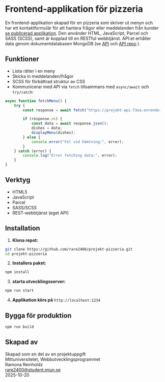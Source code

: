 # Frontend-applikation för pizzeria
En frontend-applikation skapad för en pizzeria som skriver ut menyn och har ett kontaktformulär för att hantera frågor eller meddelanden från kunder [se publicerad applikation](https://pizzeriavenedig.netlify.app/). 
Den använder HTML, JavaScript, Parcel och SASS (SCSS), samt är kopplad till en RESTful webbtjänst. API:et erhåller data genom dokumentdatabasen MongoDB (se [API](https://projekt-api-73oa.onrender.com/api/menu) och [API repo](https://github.com/rare2400/projekt-api) ). 

## Funktioner
- Lista rätter i en meny
- Skicka in meddelanden/frågor
- SCSS för förbättrad struktur av CSS
- Kommunicerar med API via `fetch` tillsammans med `async/await` och `try/catch`:
```js
async function fetchMenu() {
    try {
        const response = await fetch("https://projekt-api-73oa.onrender.com/api/menu");

        if (response.ok) {
            const data = await response.json();
            dishes = data;
            displayMenu(dishes);
        } else {
            console.error("Fel vid hämtning:", error);
        }
    } catch (error) {
        console.log("Error fetching data:", error);
    }
}
```

## Verktyg
- HTML5
- JavaScript
- Parcel
- SASS/SCSS
- REST-webbtjänst (eget API)

## Installation
1. **Klona repot:**
```bash
git clone https://github.com/rare2400/projekt-pizzeria.git
cd projekt-pizzeria
```

2. **Installera paket:**
```bash
npm install
```

3. **starta utvecklingsserver:**
```bash
npm run start
```

4. **Applikation körs på** `http://localhost:1234`

## Bygga för produktion
```bash
npm run build
```

## Skapad av
Skapad som en del av en projektuppgift   
Mittuniversitetet, Webbutvecklingsprogrammet    
Ramona Reinholdz      
[rare2400@student.miun.se](rare2400@student.miun.se)      
2025-10-20
